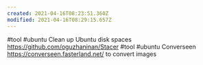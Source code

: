 ```yaml
---
created: 2021-04-16T08:23:51.360Z
modified: 2021-04-16T08:29:15.657Z
---
```

#tool  #ubuntu Clean up Ubuntu disk spaces https://github.com/oguzhaninan/Stacer
#tool #ubuntu Converseen https://converseen.fasterland.net/ to convert images
